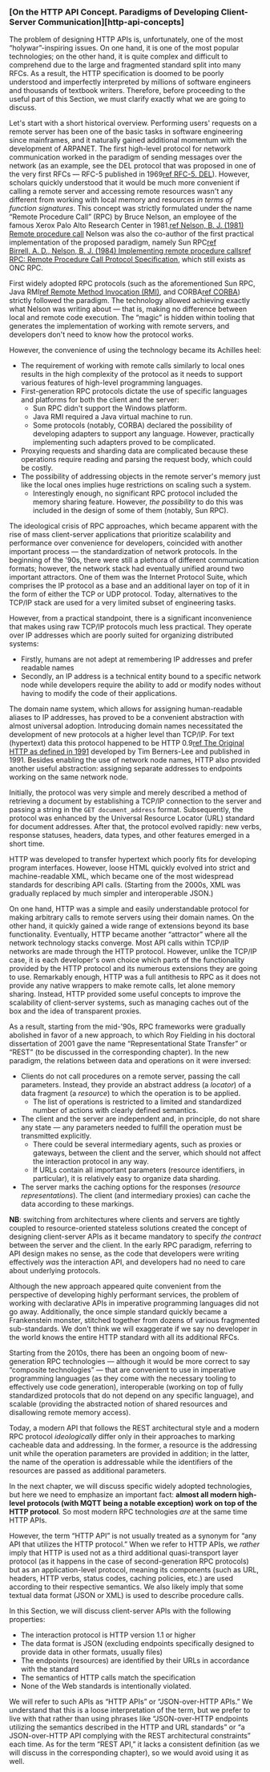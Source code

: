 ### [On the HTTP API Concept. Paradigms of Developing Client-Server Communication][http-api-concepts]

The problem of designing HTTP APIs is, unfortunately, one of the most “holywar”-inspiring issues. On one hand, it is one of the most popular technologies; on the other hand, it is quite complex and difficult to comprehend due to the large and fragmented standard split into many RFCs. As a result, the HTTP specification is doomed to be poorly understood and imperfectly interpreted by millions of software engineers and thousands of textbook writers. Therefore, before proceeding to the useful part of this Section, we must clarify exactly what we are going to discuss.

Let's start with a short historical overview. Performing users' requests on a remote server has been one of the basic tasks in software engineering since mainframes, and it naturally gained additional momentum with the development of ARPANET. The first high-level protocol for network communication worked in the paradigm of sending messages over the network (as an example, see the DEL protocol that was proposed in one of the very first RFCs — RFC-5 published in 1969[ref RFC-5. DEL](https://datatracker.ietf.org/doc/html/rfc5)). However, scholars quickly understood that it would be much more convenient if calling a remote server and accessing remote resources wasn't any different from working with local memory and resources *in terms of function signatures*. This concept was strictly formulated under the name “Remote Procedure Call” (RPC) by Bruce Nelson, an employee of the famous Xerox Palo Alto Research Center in 1981.[ref Nelson, B. J. (1981) Remote procedure call](https://www.semanticscholar.org/paper/Remote-procedure-call-Nelson/c860de40a88090055948b72d04dd79b02195e06b) Nelson was also the co-author of the first practical implementation of the proposed paradigm, namely Sun RPC[ref Birrell, A. D., Nelson, B. J. (1984) Implementing remote procedure calls](https://dl.acm.org/doi/10.1145/2080.357392)[ref RPC: Remote Procedure Call Protocol Specification](https://datatracker.ietf.org/doc/html/rfc1050), which still exists as ONC RPC.

First widely adopted RPC protocols (such as the aforementioned Sun RPC, Java RMI[ref Remote Method Invocation (RMI)](https://www.oracle.com/java/technologies/javase/remote-method-invocation-home.html), and CORBA[ref CORBA](https://www.corba.org/)) strictly followed the paradigm. The technology allowed achieving exactly what Nelson was writing about — that is, making no difference between local and remote code execution. The “magic” is hidden within tooling that generates the implementation of working with remote servers, and developers don't need to know how the protocol works.

However, the convenience of using the technology became its Achilles heel:
  * The requirement of working with remote calls similarly to local ones results in the high complexity of the protocol as it needs to support various features of high-level programming languages.
  * First-generation RPC protocols dictate the use of specific languages and platforms for both the client and the server:
      * Sun RPC didn't support the Windows platform.
      * Java RMI required a Java virtual machine to run.
      * Some protocols (notably, CORBA) declared the possibility of developing adapters to support any language. However, practically implementing such adapters proved to be complicated.
  * Proxying requests and sharding data are complicated because these operations require reading and parsing the request body, which could be costly.
  * The possibility of addressing objects in the remote server's memory just like the local ones implies huge restrictions on scaling such a system.
      * Interestingly enough, no significant RPC protocol included the memory sharing feature. However, *the possibility* to do this was included in the design of some of them (notably, Sun RPC).

The ideological crisis of RPC approaches, which became apparent with the rise of mass client-server applications that prioritize scalability and performance over convenience for developers, coincided with another important process — the standardization of network protocols. In the beginning of the '90s, there were still a plethora of different communication formats; however, the network stack had eventually unified around two important attractors. One of them was the Internet Protocol Suite, which comprises the IP protocol as a base and an additional layer on top of it in the form of either the TCP or UDP protocol. Today, alternatives to the TCP/IP stack are used for a very limited subset of engineering tasks.

However, from a practical standpoint, there is a significant inconvenience that makes using raw TCP/IP protocols much less practical. They operate over IP addresses which are poorly suited for organizing distributed systems:
  * Firstly, humans are not adept at remembering IP addresses and prefer readable names
  * Secondly, an IP address is a technical entity bound to a specific network node while developers require the ability to add or modify nodes without having to modify the code of their applications.

The domain name system, which allows for assigning human-readable aliases to IP addresses, has proved to be a convenient abstraction with almost universal adoption. Introducing domain names necessitated the development of new protocols at a higher level than TCP/IP. For text (hypertext) data this protocol happened to be HTTP 0.9[ref The Original HTTP as defined in 1991](https://www.w3.org/Protocols/HTTP/AsImplemented.html) developed by Tim Berners-Lee and published in 1991. Besides enabling the use of network node names, HTTP also provided another useful abstraction: assigning separate addresses to endpoints working on the same network node.

Initially, the protocol was very simple and merely described a method of retrieving a document by establishing a TCP/IP connection to the server and passing a string in the `GET document_address` format. Subsequently, the protocol was enhanced by the Universal Resource Locator (URL) standard for document addresses. After that, the protocol evolved rapidly: new verbs, response statuses, headers, data types, and other features emerged in a short time.

HTTP was developed to transfer hypertext which poorly fits for developing program interfaces. However, loose HTML quickly evolved into strict and machine-readable XML, which became one of the most widespread standards for describing API calls. (Starting from the 2000s, XML was gradually replaced by much simpler and interoperable JSON.)

On one hand, HTTP was a simple and easily understandable protocol for making arbitrary calls to remote servers using their domain names. On the other hand, it quickly gained a wide range of extensions beyond its base functionality. Eventually, HTTP became another “attractor” where all the network technology stacks converge. Most API calls within TCP/IP networks are made through the HTTP protocol. However, unlike the TCP/IP case, it is each developer's own choice which parts of the functionality provided by the HTTP protocol and its numerous extensions they are going to use. Remarkably enough, HTTP was a full antithesis to RPC as it does not provide any native wrappers to make remote calls, let alone memory sharing. Instead, HTTP provided some useful concepts to improve the scalability of client-server systems, such as managing caches out of the box and the idea of transparent proxies.

As a result, starting from the mid-'90s, RPC frameworks were gradually abolished in favor of a new approach, to which Roy Fielding in his doctoral dissertation of 2001 gave the name “Representational State Transfer” or “REST” (to be discussed in the corresponding chapter). In the new paradigm, the relations between data and operations on it were inversed:
  * Clients do not call procedures on a remote server, passing the call parameters. Instead, they provide an abstract address (a *locator*) of a data fragment (a *resource*) to which the operation is to be applied.
      * The list of operations is restricted to a limited and standardized number of actions with clearly defined semantics.
  * The client and the server are independent and, in principle, do not share any state — any parameters needed to fulfill the operation must be transmitted explicitly.
      * There could be several intermediary agents, such as proxies or gateways, between the client and the server, which should not affect the interaction protocol in any way.
      * If URLs contain all important parameters (resource identifiers, in particular), it is relatively easy to organize data sharding.
  * The server marks the caching options for the responses (*resource representations*). The client (and intermediary proxies) can cache the data according to these markings.

**NB**: switching from architectures where clients and servers are tightly coupled to resource-oriented stateless solutions created the concept of designing client-server APIs as it became mandatory to specify *the contract* between the server and the client. In the early RPC paradigm, referring to API design makes no sense, as the code that developers were writing effectively *was* the interaction API, and developers had no need to care about underlying protocols.

Although the new approach appeared quite convenient from the perspective of developing highly performant services, the problem of working with declarative APIs in imperative programming languages did not go away. Additionally, the once simple standard quickly became a Frankenstein monster, stitched together from dozens of various fragmented sub-standards. We don't think we will exaggerate if we say no developer in the world knows the entire HTTP standard with all its additional RFCs.

Starting from the 2010s, there has been an ongoing boom of new-generation RPC technologies — although it would be more correct to say “composite technologies” — that are convenient to use in imperative programming languages (as they come with the necessary tooling to effectively use code generation), interoperable (working on top of fully standardized protocols that do not depend on any specific language), and scalable (providing the abstracted notion of shared resources and disallowing remote memory access).

Today, a modern API that follows the REST architectural style and a modern RPC protocol *ideologically* differ only in their approaches to marking cacheable data and addressing. In the former, a resource is the addressing unit while the operation parameters are provided in addition; in the latter, the name of the operation is addressable while the identifiers of the resources are passed as additional parameters.

In the next chapter, we will discuss specific widely adopted technologies, but here we need to emphasize an important fact: **almost all modern high-level protocols (with MQTT being a notable exception) work on top of the HTTP protocol**. So most modern RPC technologies *are* at the same time HTTP APIs.

However, the term “HTTP API” is not usually treated as a synonym for “any API that utilizes the HTTP protocol.” When we refer to HTTP APIs, we *rather* imply that HTTP is used not as a third additional quasi-transport layer protocol (as it happens in the case of second-generation RPC protocols) but as an application-level protocol, meaning its components (such as URL, headers, HTTP verbs, status codes, caching policies, etc.) are used according to their respective semantics. We also likely imply that some textual data format (JSON or XML) is used to describe procedure calls.

In this Section, we will discuss client-server APIs with the following properties:
  * The interaction protocol is HTTP version 1.1 or higher
  * The data format is JSON (excluding endpoints specifically designed to provide data in other formats, usually files)
  * The endpoints (resources) are identified by their URLs in accordance with the standard
  * The semantics of HTTP calls match the specification
  * None of the Web standards is intentionally violated.

We will refer to such APIs as “HTTP APIs” or “JSON-over-HTTP APIs.” We understand that this is a loose interpretation of the term, but we prefer to live with that rather than using phrases like “JSON-over-HTTP endpoints utilizing the semantics described in the HTTP and URL standards” or “a JSON-over-HTTP API complying with the REST architectural constraints” each time. As for the term “REST API,” it lacks a consistent definition (as we will discuss in the corresponding chapter), so we would avoid using it as well.